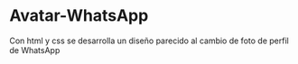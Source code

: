 # Avatar-WhatsApp
Con html y css se desarrolla un diseño parecido al cambio de foto de perfil de WhatsApp 
